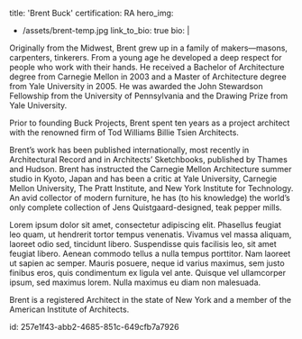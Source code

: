 title: 'Brent Buck'
certification: RA
hero_img:
  - /assets/brent-temp.jpg
link_to_bio: true
bio: |
  <p>Originally from the Midwest, Brent grew up in a family of makers—masons, carpenters, tinkerers. From a young age he developed a deep respect for people who work with their hands. He received a Bachelor of Architecture degree from Carnegie Mellon in 2003 and a Master of Architecture degree from Yale University in 2005. He was awarded the John Stewardson Fellowship from the University of Pennsylvania and the Drawing Prize from Yale University.
  </p>
  <p>Prior to founding Buck Projects, Brent spent ten years as a project architect with the renowned firm of Tod Williams Billie Tsien Architects.
  </p>
  <p>Brent’s work has been published internationally, most recently in Architectural Record and in Architects’ Sketchbooks, published by Thames and Hudson. Brent has instructed the Carnegie Mellon Architecture summer studio in Kyoto, Japan and has been a critic at Yale University, Carnegie Mellon University, The Pratt Institute, and New York Institute for Technology. An avid collector of modern furniture, he has (to his knowledge) the world’s only complete collection of Jens Quistgaard-designed, teak pepper mills.
  </p>
  <p>Lorem ipsum dolor sit amet, consectetur adipiscing elit. Phasellus feugiat leo quam, ut hendrerit tortor tempus venenatis. Vivamus vel massa aliquam, laoreet odio sed, tincidunt libero. Suspendisse quis facilisis leo, sit amet feugiat libero. Aenean commodo tellus a nulla tempus porttitor. Nam laoreet ut sapien ac semper. Mauris posuere, neque id varius maximus, sem justo finibus eros, quis condimentum ex ligula vel ante. Quisque vel ullamcorper ipsum, sed maximus lorem. Nulla maximus eu diam non malesuada.
  </p>
  <p>Brent is a registered Architect in the state of New York and a member of the American Institute of Architects.
  </p>
id: 257e1f43-abb2-4685-851c-649cfb7a7926

